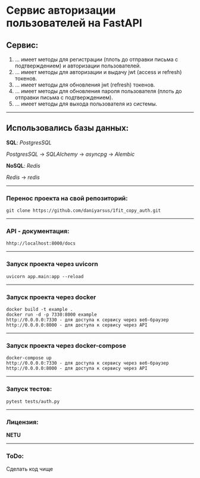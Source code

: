 # Сервис авторизации пользователей на FastAPI

## Сервис:

1. ... имеет методы для регистрации (плоть до отправки письма с подтверждением) и авторизации пользователей.
2. ... имеет методы для авторизации и выдачу jwt (access и refresh) токенов.
3. ... имеет методы для обновления jwt (refresh) токенов.
4. ... имеет методы для обновления пароля пользователя (плоть до отправки письма с подтверждением).
5. ... имеет методы для выхода пользователя из системы.

___

## Использовались базы данных:
**SQL**: *PostgresSQL*

*PostgresSQL* -> *SQLAlchemy* -> *asyncpg* -> *Alembic*

**NoSQL**: *Redis*

*Redis* -> *redis*

___

### Перенос проекта на свой репозиторий:
```
git clone https://github.com/daniyarsus/1fit_copy_auth.git
```

___

### API - документация:
```
hhtp://localhost:8000/docs
```

___

### Запуск проекта через uvicorn
```
uvicorn app.main:app --reload
```

___

### Запуск проекта через docker
```
docker build -t example .
docker run -d -p 7330:8000 example
http://0.0.0.0:7330 - для доступа к сервису через веб-браузер
http://0.0.0.0:8000 - для доступа к сервису через API
```

___

### Запуск проекта через docker-compose 
```
docker-compose up
http://0.0.0.0:7330 - для доступа к сервису через веб-браузер
http://0.0.0.0:8000 - для доступа к сервису через API
```

___

### Запуск тестов:
```
pytest tests/auth.py
```

___

### Лицензия:

**NETU**

___

### ToDo:
Сделать код чище